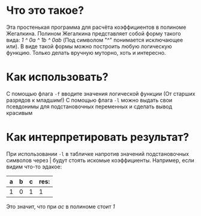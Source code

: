 # Что это такое?
Эта простенькая программа для расчёта коэффициентов в полиноме Жегалкина. Полином Жегалкина представляет собой форму такого вида: *1 ^ 0a ^ 1b ^ 0ab*
(Под символом "^" понимается исключающее или). В виде такой формы можно построить любую логическую функцию. Только делать вручную муторно, хоть и интересно.

# Как использовать?
С помощью флага `-f` вводите значения логической функции (От старших разрядов к младшим!)
С помощью флага `-l` можно выдать свои псевдонимы для подстановочных переменных и сделать вывод красивым

# Как интерпретировать результат?
При использовании `-l` в табличке напротив значений подстановочных символов через | будут стоять искомые коэффициенты.
Например, если видим что-то эдакое:

| a | b | c | res: |
|---|---|---|------|
| 1 | 0 | 1 |   1  |

Это значит, что при *ac* в полиноме стоит *1* 
